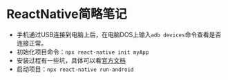 # ReactNative简略笔记

* 手机通过USB连接到电脑上后，在电脑DOS上输入`adb devices`命令查看是否连接正常。
* 初始化项目命令：`npx react-native init myApp`
* 安装过程有一些坑，具体可以看[官方文档](https://reactnative.cn/docs/environment-setup)
* 启动项目：`npx react-native run-android`	